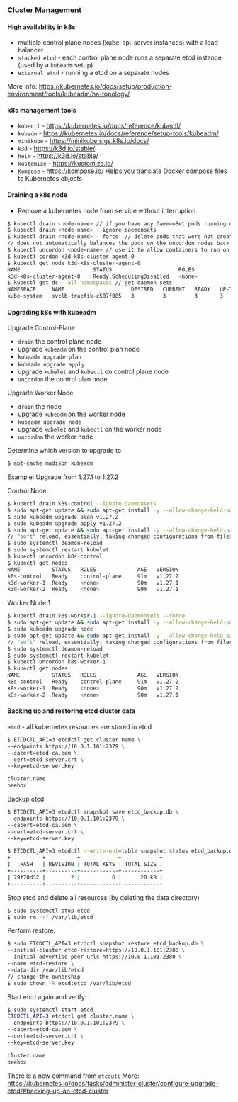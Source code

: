 ### Cluster Management

#### High availability in k8s

- multiple control plane nodes (kube-api-server instances) with a load balancer
- `stacked etcd` - each control plane node runs a separate etcd instance (used by a `kubeadm` setup)
- `external etcd` - running a etcd on a separate nodes

More info: https://kubernetes.io/docs/setup/production-environment/tools/kubeadm/ha-topology/

#### k8s management tools

- `kubectl` - https://kubernetes.io/docs/reference/kubectl/
- `kubadm` - https://kubernetes.io/docs/reference/setup-tools/kubeadm/
- `minikube` - https://minikube.sigs.k8s.io/docs/
- `k3d` - https://k3d.io/stable/
- `helm` - https://k3d.io/stable/
- `kustomize` -  https://kustomize.io/
- `Kompose` - https://kompose.io/ Helps you translate Docker compose files to Kubernetes objects

#### Draining a k8s node

- Remove a kubernetes node from service without interruption

```bash
$ kubectl drain <node-name> // if you have any DaemonSet pods running on a node you will get error message
$ kubectl drain <node-name> --ignore-daemonsets
$ kubectl drain <node-name> --force  // delete pods that were not created with a deployment, statefulset etc, only single pod
// does not automatically balances the pods on the uncordon nodes back again
$ kubectl uncordon <node-name> // use it to allow containers to run on the node once again
$ kubectl cordon k3d-k8s-cluster-agent-0
$ kubectl get node k3d-k8s-cluster-agent-0
NAME                       STATUS                     ROLES                  AGE   VERSION
k3d-k8s-cluster-agent-0    Ready,SchedulingDisabled   <none>                 29m   v1.30.6+k3s1
$ kubectl get ds --all-namespaces // get daemon sets
NAMESPACE     NAME                     DESIRED   CURRENT   READY   UP-TO-DATE   AVAILABLE   NODE SELECTOR   AGE
kube-system   svclb-traefik-c507f085   3         3         3       3            3           <none>          27m 
```

#### Upgrading k8s with kubeadm

Upgrade Control-Plane

- `drain` the control plane node
- upgrade `kubeadm` on the control plan node
- `kubeadm upgrade plan`
- `kubeadm upgrade apply`
- upgrade `kubelet` and `kubectl` on control plane node
- `uncordon` the control plan node

Upgrade Worker Node

- `drain` the node
- upgrade `kubeadm` on the worker node
- `kubeadm upgrade node`
- upgrade `kubelet` and `kubectl` on the worker node
- `uncordon` the worker node


Determine which version to upgrade to

```bash
$ apt-cache madison kubeadm
```

Example: Upgrade from 1.27.1 to 1.27.2

Control Node:

```bash
$ kubectl drain k8s-control --ignore-daemonsets
$ sudo apt-get update && sudo apt-get install -y --allow-change-held-packages kubeadm=1.27.2-00
$ sudo kubeadm upgrade plan v1.27.2
$ sudo kubeadm upgrade apply v1.27.2
$ sudo apt-get update && sudo apt-get install -y --allow-change-held-packages kubelet=1.27.2-00 kubectl=1.27.2-00
// "soft" reload, essentially; taking changed configurations from filesystem and regenerating dependency trees.
$ sudo systemctl deamon-reload
$ sudo systemctl restart kubelet
$ kubectl uncordon k8s-control
$ kubectl get nodes
NAME          STATUS   ROLES             AGE   VERSION
k8s-control   Ready    control-plane     91m   v1.27.2
k3d-worker-1  Ready    <none>            90m   v1.27.1
k3d-worker-2  Ready    <none>            90m   v1.27.1    
```

Worker Node 1

```bash
$ kubectl drain k8s-worker-1 --ignore-daemonsets --force
$ sudo apt-get update && sudo apt-get install -y --allow-change-held-packages kubeadm=1.27.2-00
$ sudo kubeadm upgrade node 
$ sudo apt-get update && sudo apt-get install -y --allow-change-held-packages kubelet=1.27.2-00 kubectl=1.27.2-00
// "soft" reload, essentially; taking changed configurations from filesystem and regenerating dependency trees.
$ sudo systemctl deamon-reload
$ sudo systemctl restart kubelet
$ kubectl uncordon k8s-worker-1
$ kubectl get nodes
NAME          STATUS   ROLES             AGE   VERSION
k8s-control   Ready    control-plane     91m   v1.27.2
k8s-worker-1  Ready    <none>            90m   v1.27.2
k8s-worker-2  Ready    <none>            90m   v1.27.1    
```

#### Backing up and restoring etcd cluster data

`etcd` - all kubernetes resources are stored in etcd

```bash
$ ETCDCTL_API=3 etcdctl get cluster.name \
--endpoints https://10.0.1.101:2379 \
--cacert=etcd-ca.pem \
--cert=etcd-server.crt \
--key=etcd-server.key

cluster.name
beebox
```

Backup etcd:

```bash
$ ETCDCTL_API=3 etcdctl snapshot save etcd_backup.db \
--endpoints https://10.0.1.101:2379 \
--cacert=etcd-ca.pem \
--cert=etcd-server.crt \
--key=etcd-server.key

$ ETCDCTL_API=3 etcdctl --write-out=table snapshot status etcd_backup.db
+----------+----------+------------+------------+
|   HASH   | REVISION | TOTAL KEYS | TOTAL SIZE |
+----------+----------+------------+------------+
| 79f70d32 |        2 |          6 |      20 kB |
+----------+----------+------------+------------+
```

Stop etcd and delete all resources (by deleting the data directory)

```bash
$ sudo systemctl stop etcd
$ sudo rm -rf /var/lib/etcd
```

Perform restore:

```bash
$ sudo ETCDCTL_API=3 etcdctl snapshot restore etcd_backup.db \
--initial-cluster etcd-restore=https://10.0.1.101:2380 \
--initial-advertise-peer-urls https://10.0.1.101:2380 \
--name etcd-restore \
--data-dir /var/lib/etcd
// change the ownership
$ sudo chown -R etcd:etcd /var/lib/etcd
```

Start etcd again and verify:

```bash
$ sudo systemctl start etcd
ETCDCTL_API=3 etcdctl get cluster.name \
--endpoints https://10.0.1.101:2379 \
--cacert=etcd-ca.pem \
--cert=etcd-server.crt \
--key=etcd-server.key

cluster.name
beebox
```

There is a new command from `etcdutl`
More: https://kubernetes.io/docs/tasks/administer-cluster/configure-upgrade-etcd/#backing-up-an-etcd-cluster
